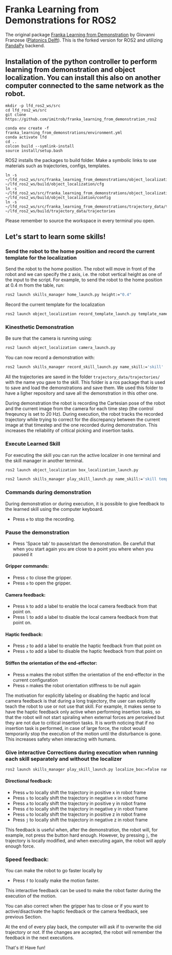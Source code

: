 # Franka Learning from Demonstrations for ROS2

The original package [Franka Learning from Demonstration](https://github.com/platonics-delft/franka_learning_from_demonstrations) by Giovanni Franzese ([Platonics Delft](https://github.com/orgs/platonics-delft)).
This is the forked version for ROS2 and utilizing [PandaPy](https://github.com/JeanElsner/panda-py) backend.

## Installation of the python controller to perform learning from demonstration and object localization. You can install this also on another computer connected to the same network as the robot. 

```
mkdir -p lfd_ros2_ws/src
cd lfd_ros2_ws/src
git clone https://github.com/imitrob/franka_learning_from_demonstration_ros2

conda env create -f franka_learning_from_demonstrations/environment.yml
conda activate lfd
cd ..
colcon build --symlink-install
source install/setup.bash
```
ROS2 installs the packages to build folder. Make a symbolic links to use materials such as trajectories, configs, templates.
```
ln -s ~/lfd_ros2_ws/src/franka_learning_from_demonstrations/object_localization/cfg ~/lfd_ros2_ws/build/object_localization/cfg
ln -s ~/lfd_ros2_ws/src/franka_learning_from_demonstrations/object_localization/config ~/lfd_ros2_ws/build/object_localization/config
ln -s ~/lfd_ros2_ws/src/franka_learning_from_demonstrations/trajectory_data/trajectories ~/lfd_ros2_ws/build/trajectory_data/trajectories
```
Please remember to source the workspace in every terminal you open.

## Let's start to learn some skills! 

### Send the robot to the home position and record the current template for the localization 

Send the robot to the home position. The robot will move in front of the robot and we can specify the z axis, i.e. the robot vertical height as one of the input to the script. For example, to send the robot to the home position at 0.4 m from the table, run: 
``` bash
ros2 launch skills_manager home_launch.py height:="0.4" 
```

Record the current template for the localization 
``` bash
ros2 launch object_localization record_template_launch.py template_name:="new_template"
```
### Kinesthetic Demonstration 

Be sure that the camera is running using: 

```bash
ros2 launch object_localization camera_launch.py
```

You can now record a demonstration with:

```bash
ros2 launch skills_manager record_skill_launch.py name_skill:='skill'
```

All the trajectories are saved in the folder `trajectory_data/trajectories/` with the name you gave to the skill.
This folder is a ros package that is used to save and load the demonstrations and save them. We used this folder to have a ligher repository and save all the demonstration in this other one. 

During demonstration the robot is recording the Cartesian pose of the robot and the current image from the camera for each time step (the control freqeuncy is set to 20 Hz).
During execution, the robot tracks the recorded trajectory while trying to correct for the discrepancy between the current image at that timestep and the one recorded during demonstration.
This increases the reliability of critical picking and insertion tasks. 

### Execute Learned Skill

For executing the skill you can run the active localizer in one terminal and the skill manager in another terminal. 

```bash
ros2 launch object_localization box_localization_launch.py
```

```bash
ros2 launch skills_manager play_skill_launch.py name_skill:='skill template_name:="new_template"'
```

### Commands during demonstration
During demonstration or during execution, it is possible to give feedback to the learned skill using the computer keyboard. 

- Press `e` to stop the recording.

### Pause the demonstration 
- Press 'Space tab' to pause/start the demonstration. Be carefull that when you start again you are close to a point you where when you paused it

#### Gripper commands:

- Press `c` to close the gripper.
- Press `o` to open the gripper.

#### Camera feedback:

- Press `k` to add a label to enable the local camera feedback from that point on.
- Press `l` to add a label to disable the local camera feedback from that point on.

#### Haptic feedback:

- Press `z` to add a label to enable the haptic feedback from that point on
- Press `x` to add a label to disable the haptic feedback from that point on

#### Stiffen the orientation of the end-effector:

- Press `m` makes the robot stiffen the orientation of the end-effector in the current configuration
- Press `n` makes the robot orientation stiffness to be null again


The motivation for explicitly labeling or disabling the haptic and local camera feedback is that during a long trajectory, the user can explicitly teach the robot to use or not use that skill. For example, it makes sense to have the haptic feedback only active when performing insertion tasks, so that the robot will not start spiraling when external forces are perceived but they are not due to critical insertion tasks. It is worth noticing that if no insertion task is performed, in case of large force, the robot would temporarily stop the execution of the motion until the disturbance is gone. This increases safety when interacting with humans.

### Give interactive Corrections during execution when running each skill separately and without the localizer 
```bash
ros2 launch skills_manager play_skill_launch.py localize_box:=false name_skill:='skill'
```

#### Directional feedback:

- Press `w` to locally shift the trajectory in positive x in robot frame 
- Press `s` to locally shift the trajectory in negative x in robot frame 
- Press `a` to locally shift the trajectory in positive y in robot frame 
- Press `d` to locally shift the trajectory in negative y in robot frame 
- Press `u` to locally shift the trajectory in positive z in robot frame 
- Press `j` to locally shift the trajectory in negative z in robot frame 

This feedback is useful when, after the demonstration, the robot will, for example, not press the button hard enough. However, by pressing `j`, the trajectory is locally modified, and when executing again, the robot will apply enough force.

### Speed feedback:
You can make the robot to go faster locally by 
- Press `f` to lcoally make the motion faster. 
 
 This interactive feedback can be used to make the robot faster during the execution of the motion. 

You can also correct when the gripper has to close or if you want to active/disactivate the haptic feedback or the camera feedback, see previous Section. 

At the end of every play back, the computer will ask if to overwrite the old trajectory or not. If the changes are accepted, the robot will remember the feedback in the next executions.

That's it! Have fun!
